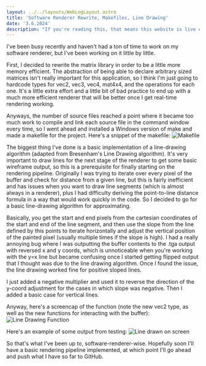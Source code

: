 ```yaml
---
layout: ../../layouts/WebLogLayout.astro
title: 'Software Renderer Rewrite, Makefiles, Line Drawing'
date: '3.6.2024'
description: "If you're reading this, that means this website is live on the internet!"
---
```

I've been busy recently and haven't had a ton of time to work on my software renderer, but I've been working on it little by little.

First, I decided to rewrite the matrix library in order to be a little more memory efficient. The abstraction of being able to declare arbitrary sized matrices isn't really important for this application, so I think I'm just going to hardcode types for vec2, vec3, vec4, mat4x4, and the operations for each one. It's a little extra effort and a little bit of bad practice to end up with a much more efficient renderer that will be better once I get real-time rendering working.

Anyways, the number of source files reached a point where it became too much work to compile and link each source file in the command window every time, so I went ahead and installed a Windows version of make and made a makefile for the project. Here's a snippet of the makefile:
![Makefile](/personal-website/blogimages/blog4/blog4_makefile.png)

The biggest thing I've done is a basic implementation of a line-drawing algorithm (adapted from Bresenham's Line Drawing algorithm). It's very important to draw lines for the next stage of the renderer to get some basic wireframe output, so this is a prerequisite for finally starting on the rendering pipeline. Originally I was trying to iterate over every pixel of the buffer and check for distance from a given line, but this is fairly inefficient and has issues when you want to draw line segments (which is almost always in a renderer), plus I had difficulty deriving the point-to-line distance formula in a way that would work quickly in the code. So I decided to go for a basic line-drawing algorithm for approximating.

Basically, you get the start and end pixels from the cartesian coordinates of the start and end of the line segment, and then use the slope from the line defined by this points to iterate horizontally and adjust the vertical position of the painted pixel (usually multiple times if the slope is high). I had a really annoying bug where I was outputting the buffer contents to the .tga output with reversed x and y coords, which is unnoticeable when you're working with the y=x line but became confusing once I started getting flipped output that I thought was due to the line drawing algorithm. Once I found the issue, the line drawing worked fine for positive sloped lines.

I just added a negative multiplier and used it to reverse the direction of the y-coord adjustment for the cases in which slope was negative. Then I added a basic case for vertical lines.

Anyway, here's a screencap of the function (note the new vec2 type, as well as the new functions for interacting with the buffer):
![Line Drawing Function](/personal-website/blogimages/blog4/blog4_linedrawing.png)

Here's an example of some output from testing:
![Line drawn on screen](/personal-website/blogimages/blog4/blog4_lineoutput.png)

So that's what I've been up to, software-renderer-wise. Hopefully soon I'll have a basic rendering pipeline implemented, at which point I'll go ahead and push what I have so far to GitHub.